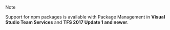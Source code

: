 > [!NOTE]
> Support for npm packages is available with Package Management in **Visual Studio Team Services** and **TFS 2017 Update 1 and newer**.